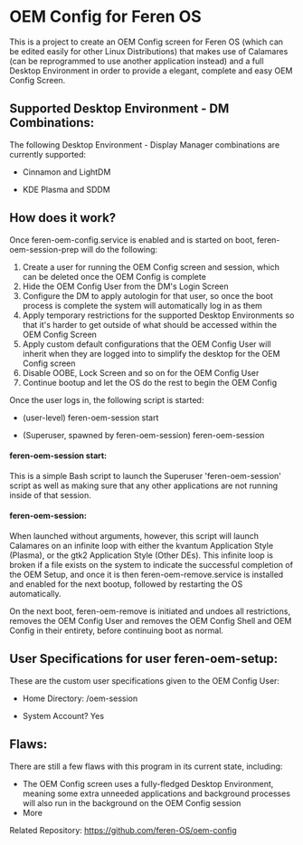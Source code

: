 # OEM Config for Feren OS
This is a project to create an OEM Config screen for Feren OS (which can be edited easily for other Linux Distributions) that makes use of Calamares (can be reprogrammed to use another application instead) and a full Desktop Environment in order to provide a elegant, complete and easy OEM Config Screen.


<h2>Supported Desktop Environment - DM Combinations:</h2>
The following Desktop Environment - Display Manager combinations are currently supported:

- Cinnamon and LightDM

- KDE Plasma and SDDM


<h2>How does it work?</h2>
Once feren-oem-config.service is enabled and is started on boot, feren-oem-session-prep will do the following:

1. Create a user for running the OEM Config screen and session, which can be deleted once the OEM Config is complete
2. Hide the OEM Config User from the DM's Login Screen
3. Configure the DM to apply autologin for that user, so once the boot process is complete the system will automatically log in as them
4. Apply temporary restrictions for the supported Desktop Environments so that it's harder to get outside of what should be accessed within the OEM Config Screen
5. Apply custom default configurations that the OEM Config User will inherit when they are logged into to simplify the desktop for the OEM Config screen
6. Disable OOBE, Lock Screen and so on for the OEM Config User
7. Continue bootup and let the OS do the rest to begin the OEM Config

Once the user logs in, the following script is started:

- (user-level) feren-oem-session start

- (Superuser, spawned by feren-oem-session) feren-oem-session

<h4>feren-oem-session start:</h4>
This is a simple Bash script to launch the Superuser 'feren-oem-session' script as well as making sure that any other applications are not running inside of that session.

<h4>feren-oem-session:</h4>
When launched without arguments, however, this script will launch Calamares on an infinite loop with either the kvantum Application Style (Plasma), or the gtk2 Application Style (Other DEs). This infinite loop is broken if a file exists on the system to indicate the successful completion of the OEM Setup, and once it is then feren-oem-remove.service is installed and enabled for the next bootup, followed by restarting the OS automatically.

On the next boot, feren-oem-remove is initiated and undoes all restrictions, removes the OEM Config User and removes the OEM Config Shell and OEM Config in their entirety, before continuing boot as normal.


<h2>User Specifications for user feren-oem-setup:</h2>
These are the custom user specifications given to the OEM Config User:

- Home Directory: /oem-session

- System Account? Yes


<h2>Flaws:</h2>
There are still a few flaws with this program in its current state, including:

- The OEM Config screen uses a fully-fledged Desktop Environment, meaning some extra unneeded applications and background processes will also run in the background on the OEM Config session
- More


Related Repository: https://github.com/feren-OS/oem-config

